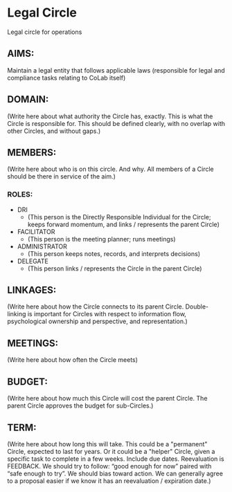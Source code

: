 # Legal Circle
Legal circle for operations

## AIMS:
Maintain a legal entity that follows applicable laws (responsible for legal and compliance tasks relating to CoLab itself)

## DOMAIN:
(Write here about what authority the Circle has, exactly. This is what the Circle is responsible for. This should be defined clearly, with no overlap with other Circles, and without gaps.)

## MEMBERS:
(Write here about who is on this circle. And why. All members of a Circle should be there in service of the aim.)

### ROLES:
* DRI
  * (This person is the Directly Responsible Individual for the Circle; keeps forward momentum, and links / represents the parent Circle)
* FACILITATOR
  * (This person is the meeting planner; runs meetings)
* ADMINISTRATOR
  * (This person keeps notes, records, and interprets decisions)
* DELEGATE
  * (This person links / represents the Circle in the parent Circle)

## LINKAGES:
(Write here about how the Circle connects to its parent Circle. Double-linking is important for Circles with respect to information flow, psychological ownership and perspective, and representation.)

## MEETINGS:
(Write here about how often the Circle meets)

## BUDGET:
(Write here about how much this Circle will cost the parent Circle. The parent Circle approves the budget for sub-Circles.)

## TERM:
(Write here about how long this will take. This could be a "permanent" Circle, expected to last for years. Or it could be a "helper" Circle, given a specific task to complete in a few weeks. Include due dates. Reevaluation is FEEDBACK. We should try to follow: “good enough for now” paired with “safe enough to try”. We should bias toward action. We can generally agree to a proposal easier if we know it has an reevaluation / expiration date.)

